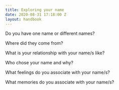 ```yaml
---
title: Exploring your name
date: 2020-08-31 17:18:00 Z
layout: handbook
---
```


Do you have one name or different names?


Where did they come from?


What is your relationship with your name/s like?


Who chose your name and why?


What feelings do you associate with your name/s?


What memories do you associate with your name/s?